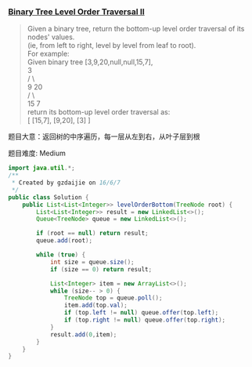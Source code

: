 ### [Binary Tree Level Order Traversal II](https://leetcode.com/problems/binary-tree-level-order-traversal-ii/)

> Given a binary tree, return the bottom-up level order traversal of its nodes' values.  <br/>
> (ie, from left to right, level by level from leaf to root). <br/>
> For example: <br/>
> Given binary tree [3,9,20,null,null,15,7], <br/>
>     3 <br/>
>    / \ <br/>
>   9  20 <br/>
>     /  \ <br/>
>    15   7 <br/>
> return its bottom-up level order traversal as: <br/>
> [ [15,7], [9,20], [3] ]

题目大意：返回树的中序遍历，每一层从左到右，从叶子层到根

题目难度: Medium

```java
import java.util.*;
/**
 * Created by gzdaijie on 16/6/7
 */
public class Solution {
    public List<List<Integer>> levelOrderBottom(TreeNode root) {
        List<List<Integer>> result = new LinkedList<>();
        Queue<TreeNode> queue = new LinkedList<>();

        if (root == null) return result;
        queue.add(root);

        while (true) {
            int size = queue.size();
            if (size == 0) return result;

            List<Integer> item = new ArrayList<>();
            while (size-- > 0) {
                TreeNode top = queue.poll();
                item.add(top.val);
                if (top.left != null) queue.offer(top.left);
                if (top.right != null) queue.offer(top.right);
            }
            result.add(0,item);
        }
    }
}
```